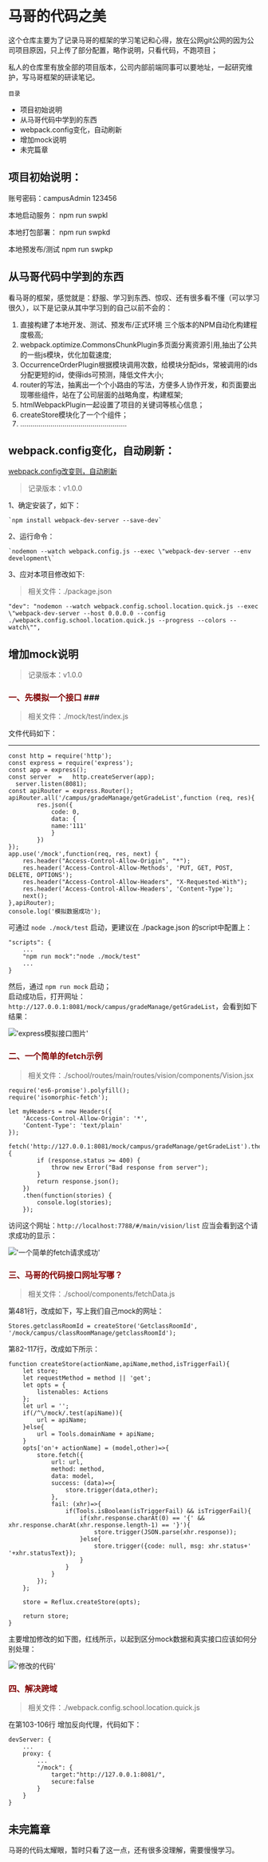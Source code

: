 # 马哥的代码之美 #

这个仓库主要为了记录马哥的框架的学习笔记和心得，放在公网git公网的因为公司项目原因，只上传了部分配置，略作说明，只看代码，不跑项目；

私人的仓库里有放全部的项目版本，公司内部前端同事可以要地址，一起研究维护，写马哥框架的研读笔记。

  	目录

- 项目初始说明
- 从马哥代码中学到的东西
- webpack.config变化，自动刷新
- 增加mock说明
- 未完篇章


## 项目初始说明：  ##

账号密码：campusAdmin  123456

本地启动服务：     npm run swpkl
    
本地打包部署：     npm run swpkd

本地预发布/测试     npm run swpkp


## 从马哥代码中学到的东西 ##

看马哥的框架，感觉就是：舒服、学习到东西、惊叹、还有很多看不懂（可以学习很久），以下是记录从其中学习到的自己以前不会的：
  
1. 直接构建了本地开发、测试、预发布/正式环境   三个版本的NPM自动化构建程度极高;    
2. webpack.optimize.CommonsChunkPlugin多页面分离资源引用,抽出了公共的一些js模块，优化加载速度;  
3. OccurrenceOrderPlugin根据模块调用次数，给模块分配ids，常被调用的ids分配更短的id，使得ids可预测，降低文件大小;  
4. router的写法，抽离出一个个小路由的写法，方便多人协作开发，和页面要出现哪些组件，站在了公司层面的战略角度，构建框架;
5. htmlWebpackPlugin一起设置了项目的关键词等核心信息；  
6. createStore模块化了一个个组件；  
7. .....................................................




## webpack.config变化，自动刷新： ##
[webpack.config改变则，自动刷新](http://www.cnblogs.com/stoneniqiu/p/6444960.html)  
>记录版本：v1.0.0
  
1、确定安装了，如下：  
  
	`npm install webpack-dev-server --save-dev`  

2、运行命令：  
  
	`nodemon --watch webpack.config.js --exec \"webpack-dev-server --env development\`  
  
3、应对本项目修改如下:  
  
>相关文件：./package.json  
  
	"dev": "nodemon --watch webpack.config.school.location.quick.js --exec \"webpack-dev-server --host 0.0.0.0 --config ./webpack.config.school.location.quick.js --progress --colors --watch\"",  
      
    
## 增加mock说明 ##
>记录版本：v1.0.0  
    
### <font color=#800000>一、先模拟一个接口 </font>###
>相关文件：./mock/test/index.js  
  
文件代码如下： 
  
----
	const http = require('http');  
	const express = require('express');
	const app = express();
	const server  =   http.createServer(app);
      server.listen(8081);
	const apiRouter = express.Router();
	apiRouter.all('/campus/gradeManage/getGradeList',function (req, res){
    	    res.json({
    	        code: 0,
    	        data: {
                name:'111'
    	        }
    	    })
	});
	app.use('/mock',function(req, res, next) {
	    res.header("Access-Control-Allow-Origin", "*");
	    res.header('Access-Control-Allow-Methods', 'PUT, GET, POST, DELETE, OPTIONS');
	    res.header("Access-Control-Allow-Headers", "X-Requested-With");
	    res.header('Access-Control-Allow-Headers', 'Content-Type');
	    next();
	},apiRouter);
	console.log('模拟数据成功');


可通过  `node ./mock/test`  启动，更建议在 ./package.json 的script中配置上：  
	
	"scripts": {
		...
		"npm run mock":"node ./mock/test"
		...
	}
然后，通过  `npm run mock`  启动；  
启动成功后，打开网址：`http://127.0.0.1:8081/mock/campus/gradeManage/getGradeList`，会看到如下结果：  
  
!['express模拟接口图片'](readme/001.png)  
  
### <font color=#800000>二、一个简单的fetch示例</font> ###
>相关文件：./school/routes/main/routes/vision/components/Vision.jsx  
  
	require('es6-promise').polyfill();
	require('isomorphic-fetch');
	
	let myHeaders = new Headers({
	    'Access-Control-Allow-Origin': '*',
	    'Content-Type': 'text/plain'
	});
	
	fetch('http://127.0.0.1:8081/mock/campus/gradeManage/getGradeList').then(function(response) {
	        if (response.status >= 400) {
	            throw new Error("Bad response from server");
	        }
	        return response.json();
	    })
	    .then(function(stories) {
	        console.log(stories);
	    });

访问这个网址：`http://localhost:7788/#/main/vision/list` 应当会看到这个请求成功的显示：

!['一个简单的fetch请求成功'](readme/002.png)  
  

### <font color=#800000>三、马哥的代码接口网址写哪？</font> ###

>相关文件：./school/components/fetchData.js

第481行，改成如下，写上我们自己mock的网址：
  
	Stores.getclassRoomId = createStore('GetclassRoomId', '/mock/campus/classRoomManage/getclassRoomId');

第82-117行，改成如下所示：  
  
	function createStore(actionName,apiName,method,isTriggerFail){
	    let store;
	    let requestMethod = method || 'get';
	    let opts = {
	        listenables: Actions
	    };
	    let url = '';
	    if(/^\/mock/.test(apiName)){
	        url = apiName;
	    }else{
	        url = Tools.domainName + apiName;
	    }
	    opts['on'+ actionName] = (model,other)=>{
	        store.fetch({
	            url: url,
	            method: method,
	            data: model,
	            success: (data)=>{
	                store.trigger(data,other);
	            },
	            fail: (xhr)=>{
	                if(Tools.isBoolean(isTriggerFail) && isTriggerFail){
	                    if(xhr.response.charAt(0) == '{' && xhr.response.charAt(xhr.response.length-1) == '}'){
	                        store.trigger(JSON.parse(xhr.response));
	                    }else{
	                        store.trigger({code: null, msg: xhr.status+' '+xhr.statusText});
	                    }
	                }
	            }
	        });
	    };
	
	    store = Reflux.createStore(opts);
	
	    return store;
	}
  
主要增加修改的如下图，红线所示，以起到区分mock数据和真实接口应该如何分别处理：

!['修改的代码'](readme/003.png)

### <font color=#800000>四、解决跨域 </font> ###
  
>相关文件：./webpack.config.school.location.quick.js

在第103-106行  增加反向代理，代码如下：  
  
    devServer: {
        ...
        proxy: {
            ...
            "/mock": {
                target:"http://127.0.0.1:8081/",
                secure:false
            }
        }
    }


## 未完篇章 ##

马哥的代码太耀眼，暂时只看了这一点，还有很多没理解，需要慢慢学习。